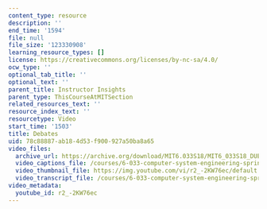 ```yaml
---
content_type: resource
description: ''
end_time: '1594'
file: null
file_size: '123330908'
learning_resource_types: []
license: https://creativecommons.org/licenses/by-nc-sa/4.0/
ocw_type: ''
optional_tab_title: ''
optional_text: ''
parent_title: Instructor Insights
parent_type: ThisCourseAtMITSection
related_resources_text: ''
resource_index_text: ''
resourcetype: Video
start_time: '1503'
title: Debates
uid: 78c88887-ab18-4d53-f900-927a50ba8a65
video_files:
  archive_url: https://archive.org/download/MIT6.033S18/MIT6_033S18_DUET_Lecture_300k.mp4
  video_captions_file: /courses/6-033-computer-system-engineering-spring-2018/febf4e7c459154b0ae9510d984f7e571_r2_-2KW76ec.vtt
  video_thumbnail_file: https://img.youtube.com/vi/r2_-2KW76ec/default.jpg
  video_transcript_file: /courses/6-033-computer-system-engineering-spring-2018/7c2c07a7b19fd1b4d784e7d2cde6f6bc_r2_-2KW76ec.pdf
video_metadata:
  youtube_id: r2_-2KW76ec
---
```

